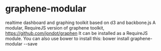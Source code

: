 # graphene-modular
realtime dashboard and graphing toolkit based on d3 and backbone.js
A modular, RequireJS version of graphene toolkit, https://github.com/jondot/graphen
It can be installed as a RequireJS module.
You can also use bower to install this: bower install graphene-modular --save
